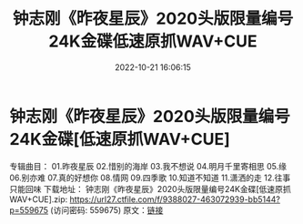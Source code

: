 ﻿---
title: 钟志刚《昨夜星辰》2020头版限量编号24K金碟低速原抓WAV+CUE
date: 2022-10-21 16:06:15
categories: WAV车载音乐、镜像
tags: 华语中文
---
# 钟志刚《昨夜星辰》2020头版限量编号24K金碟[低速原抓WAV+CUE]

专辑曲目：
01.昨夜星辰
02.惜别的海岸
03.我不想说
04.明月千里寄相思
05.缘
06.别亦难
07.真的好想你
08.情网
09.四季歌
10.知道不知道
11.潇洒的走
12.往事只能回味
下载地址：
钟志刚《昨夜星辰》2020头版限量编号24K金碟[低速原抓WAV+CUE].zip: https://url27.ctfile.com/f/9388027-463072939-bb5144?p=559675
(访问密码: 559675)
原文：[链接](https://blog.sina.com.cn/s/blog_1647c7e7601030zyj.html)